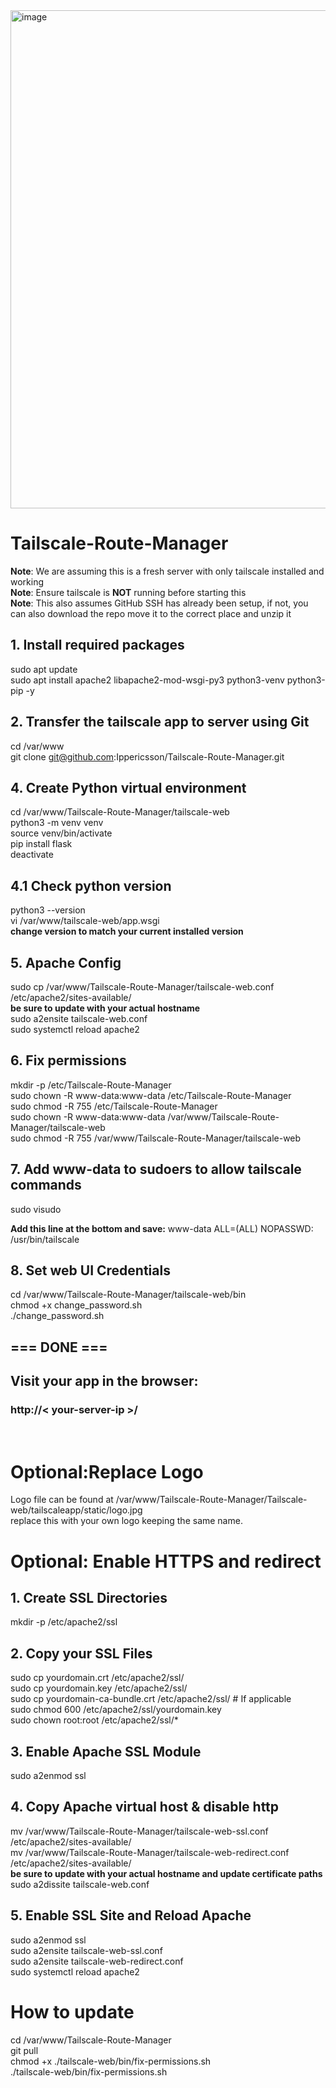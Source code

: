 <img width="1712" height="797" alt="image" src="https://github.com/user-attachments/assets/ff566c09-82d3-4a66-a5f0-8c37997bdbf2" />


# Tailscale-Route-Manager

 **Note**: We are assuming this is a fresh server with only tailscale installed and working<br>
 **Note**: Ensure tailscale is **NOT** running before starting this<br>
 **Note**: This also assumes GitHub SSH has already been setup, if not, you can also download the repo move it to the correct place and unzip it<br>

## 1. Install required packages
sudo apt update <br/>
sudo apt install apache2 libapache2-mod-wsgi-py3 python3-venv python3-pip -y<br/>

## 2. Transfer the tailscale app to server using Git
cd /var/www <br>
git clone git@github.com:Ippericsson/Tailscale-Route-Manager.git<br>

## 4. Create Python virtual environment
cd /var/www/Tailscale-Route-Manager/tailscale-web<br/>
python3 -m venv venv<br/>
source venv/bin/activate<br/>
pip install flask<br/>
deactivate<br/>

## 4.1 Check python version
python3 --version<br/>
vi /var/www/tailscale-web/app.wsgi<br/>
**change version to match your current installed version**


## 5. Apache Config
sudo cp /var/www/Tailscale-Route-Manager/tailscale-web.conf /etc/apache2/sites-available/<br/>
**be sure to update with your actual hostname**<br>
sudo a2ensite tailscale-web.conf<br/>
sudo systemctl reload apache2<br/>

## 6. Fix permissions
mkdir -p /etc/Tailscale-Route-Manager<br>
sudo chown -R www-data:www-data /etc/Tailscale-Route-Manager<br/>
sudo chmod -R 755 /etc/Tailscale-Route-Manager<br/>
sudo chown -R www-data:www-data /var/www/Tailscale-Route-Manager/tailscale-web<br/>
sudo chmod -R 755 /var/www/Tailscale-Route-Manager/tailscale-web<br/>

## 7. Add www-data to sudoers to allow tailscale commands
sudo visudo<br/>

**Add this line at the bottom and save:**
www-data ALL=(ALL) NOPASSWD: /usr/bin/tailscale<br/>

## 8. Set web UI Credentials
cd /var/www/Tailscale-Route-Manager/tailscale-web/bin<br>
chmod +x change_password.sh<br>
./change_password.sh

## === DONE ===
## Visit your app in the browser:
### http://< your-server-ip >/
<br>

# Optional:Replace Logo

Logo file can be found at /var/www/Tailscale-Route-Manager/Tailscale-web/tailscaleapp/static/logo.jpg<br>
replace this with your own logo keeping the same name. <br>

# Optional: Enable HTTPS and redirect 

## 1. Create SSL Directories
mkdir -p /etc/apache2/ssl<br>

## 2. Copy your SSL Files
sudo cp yourdomain.crt /etc/apache2/ssl/<br/>
sudo cp yourdomain.key /etc/apache2/ssl/<br/>
sudo cp yourdomain-ca-bundle.crt /etc/apache2/ssl/  # If applicable<br/>
sudo chmod 600 /etc/apache2/ssl/yourdomain.key<br/>
sudo chown root:root /etc/apache2/ssl/*<br/>

## 3. Enable Apache SSL Module
sudo a2enmod ssl<br/>

## 4. Copy Apache virtual host & disable http
mv /var/www/Tailscale-Route-Manager/tailscale-web-ssl.conf /etc/apache2/sites-available/<br/>
mv /var/www/Tailscale-Route-Manager/tailscale-web-redirect.conf /etc/apache2/sites-available/<br/>
**be sure to update with your actual hostname and update certificate paths**<br>
sudo a2dissite tailscale-web.conf<br/>


## 5. Enable SSL Site and Reload Apache
sudo a2enmod ssl <br>
sudo a2ensite tailscale-web-ssl.conf<br/>
sudo a2ensite tailscale-web-redirect.conf<br/>
sudo systemctl reload apache2<br/>

# How to update
cd /var/www/Tailscale-Route-Manager<br>
git pull<br>
chmod +x ./tailscale-web/bin/fix-permissions.sh<br>
./tailscale-web/bin/fix-permissions.sh <br>





